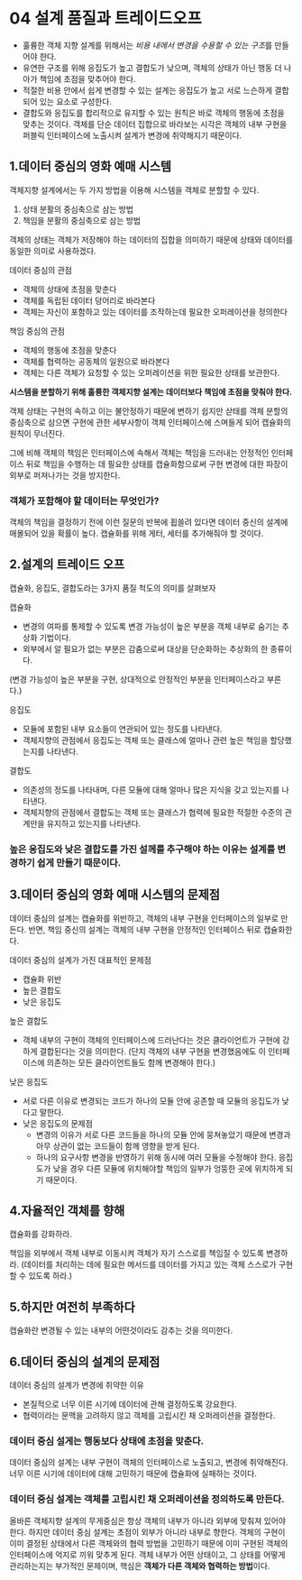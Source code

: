 # 04 설계 품질과 트레이드오프
- 훌륭한 객체 지향 설계를 위해서는 *비용 내에서 변경을 수용할 수 있는 구조*를 만들어야 한다.
- 유연한 구조를 위해 응집도가 높고 결합도가 낮으며, 객체의 상태가 아닌 행동 더 나아가 책임에 초점을 맞추어야 한다.
- 적절한 비용 안에서 쉽게 변경할 수 있는 설계는 응집도가 높고 서로 느슨하게 결합되어 있는 요소로 구성한다.
- 결합도와 응집도를 합리적으로 유지할 수 있는 원칙은 바로 객체의 행동에 초점을 맞추는 것이다. 객체를 단순 데이터 집합으로 바라보는 시각은 객체의 내부 구현을 퍼블릭 인터페이스에 노출시켜 설계가 변경에 취약해지기 때문이다.


## 1.데이터 중심의 영화 예매 시스템
객체지향 설계에서는 두 가지 방법을 이용해 시스템을 객체로 분할할 수 있다.

1. 상태 분활의 중심축으로 삼는 방법
2. 책임을 분활의 중심축으로 삼는 방법

객체의 상태는 객체가 저장해야 하는 데이터의 집합을 의미하기 때문에 상태와 데이터를 동일한 의미로 사용하겠다.

데이터 중심의 관점
- 객체의 상태에 초점을 맞춘다
- 객체를 독립된 데이터 덩어리로 바라본다
- 객체는 자신이 포함하고 있는 데이터를 조작하는데 필요한 오퍼레이션을 정의한다

책임 중심의 관점
- 객체의 행동에 초점을 맞춘다
- 객체를 협력하는 공동체의 일원으로 바라본다
- 객체는 다른 객체가 요청할 수 있는 오퍼레이션을 위한 필요한 상태를 보관한다.

**시스템을 분할하기 위해 훌륭한 객체지향 설계는 데이터보다 책임에 초점을 맞춰야 한다.**

객체 상태는 구현의 속하고 이는 불안정하기 때문에 변하기 쉽지만 삳태를 객체 분할의 중심축으로 삼으면 구현에 관한 세부사항이 객체 인터페이스에 스며들게 되어 캡슐화의 원칙이 무너진다.

그에 비해 객체의 책임은 인터페이스에 속해서 객체는 책임을 드러내는 안정적인 인터페이스 뒤로 책임을 수행하는 데 필요한 상태를 캡슐화함으로써 구현 변경에 대한 파장이 외부로 퍼져나가는 것을 방지한다.

### 객체가 포함해야 할 데이터는 무엇인가?
객체의 책임을 결정하기 전에 이런 질문의 반복에 휩쓸려 있다면 데이터 중신의 설계에 매몰되어 있을 확률이 높다. 캡슐화를 위해 게터, 세터를 추가해줘야 할 것이다.

## 2.설계의 트레이드 오프
캡슐화, 응집도, 결합도라는 3가지 품질 척도의 의미를 살펴보자

캡슐화
- 변경의 여파를 통제할 수 있도록 변경 가능성이 높은 부분을 객체 내부로 숨기는 추상화 기법이다.
- 외부에서 알 필요가 없는 부분은 감춤으로써 대상을 단순화하는 추상화의 한 종류이다.

(변경 가능성이 높은 부분을 구현, 상대적으로 안정적인 부분을 인터페이스라고 부른다.)


응집도
- 모듈에 포함된 내부 요소들이 연관되어 있는 정도를 나타낸다.
- 객체지향의 관점에서 응집도는 객체 또는 클래스에 얼마나 관련 높은 책임을 할당했는지를 나타낸다.

결합도
- 의존성의 정도를 나타내며, 다른 모듈에 대해 얼마나 많은 지식을 갖고 있는지를 나타낸다.
- 객체지향의 관점에서 결합도는 객체 또는 클래스가 협력에 필요한 적절한 수준의 관계만을 유지하고 있는지를 나타낸다.

### 높은 응집도와 낮은 결합도를 가진 설께를 추구해야 하는 이유는 설계를 변경하기 쉽게 만들기 때문이다.

## 3.데이터 중심의 영화 예매 시스템의 문제점
데이터 중심의 설계는 캡슐화를 위반하고, 객체의 내부 구현을 인터페이스의 일부로 만든다.
반면, 책임 중신의 설계는 객체의 내부 구현을 안정적인 인터페이스 뒤로 캡슐화한다.


데이터 중심의 설계가 가진 대표적인 문제점
- 캡슐화 위반
- 높은 결합도
- 낮은 응집도

높은 결합도
- 객체 내부의 구현이 객체의 인터페이스에 드러난다는 것은 클라이언트가 구현에 강하게 결합된다는 것을 의미한다. (단지 객체의 내부 구현을 변경했음에도 이 인터페이스에 의존하는 모든 클라이언트들도 함께 변경해야 한다.)

낮은 응집도
- 서로 다른 이유로 변경되는 코드가 하나의 모듈 안에 공존할 때 모듈의 응집도가 낮다고 말한다.
- 낮은 응집도의 문제점
  - 변경의 이유가 서로 다른 코드들을 하나의 모듈 안에 뭉쳐놓았기 때문에 변경과 아무 상관이 없는 코드들이 함께 영향을 받게 된다.
  - 하나의 요구사항 변경을 반영하기 위해 동시에 여러 모듈을 수정해야 한다. 응집도가 낮을 경우 다른 모듈에 위치해야할 책임의 일부가 엉뚱한 곳에 위치하게 되기 때문이다.


    
## 4.자율적인 객체를 향해
캡슐화를 강화하라.

책임을 외부에서 객체 내부로 이동시켜 객체가 자기 스스로를 책임질 수 있도록 변경하라.
(데이터를 처리하는 데에 필요한 메서드를 데이터를 가지고 있는 객체 스스로가 구현할 수 있도록 하라.)


## 5.하지만 여전히 부족하다
캡슐화란 변경될 수 있는 내부의 어떤것이라도 감추는 것을 의미한다.

## 6.데이터 중심의 설계의 문제점
데이터 중심의 설계가 변경에 취약한 이유
- 본질적으로 너무 이른 시기에 데이터에 관해 결정하도록 강요한다.
- 협력이라는 문맥을 고려하지 않고 객체를 고립시킨 채 오퍼레이션을 결정한다.

### 데이터 중심 설게는 행동보다 상태에 초점을 맞춘다.
데이터 중심의 설계는 내부 구현이 객체의 인터페이스로 노출되고, 변경에 취약해진다. 너무 이른 시기에 데이터에 대해 고민하기 때문에 캡슐화에 실패하는 것이다.

### 데이터 중심 설계는 객체를 고립시킨 채 오퍼레이션을 정의하도록 만든다.
올바른 객체지향 설계의 무게중심은 항상 객체의 내부가 아니라 외부에 맞춰져 있어야 한다. 하지만 데이터 중심 설계는 초점이 외부가 아니라 내부로 향한다. 객체의 구현이 이미 결정된 상태에서 다른 객체와의 협력 방법을 고민하기 때문에 이미 구현된 객체의 인터페이스에 억지로 끼워 맞추게 된다. 객체 내부가 어떤 상태이고, 그 상태를 어떻게 관리하는지는 부가적인 문제이며, 핵심은 **객체가 다른 객체와 협력하는 방법**이다.
